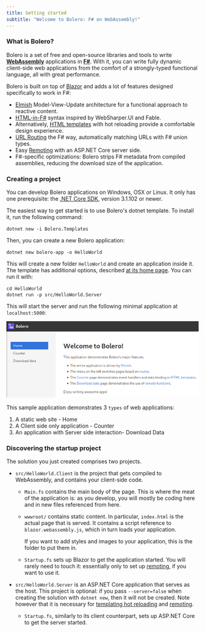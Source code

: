 ```yaml
---
title: Getting started
subtitle: "Welcome to Bolero: F# on WebAssembly!"
---
```



### What is Bolero?

Bolero is a set of free and open-source libraries and tools to write [**WebAssembly**](https://webassembly.org/) applications in [**F#**](https://fsharp.org/). With it, you can write fully dynamic client-side web applications from the comfort of a strongly-typed functional language, all with great performance.

Bolero is built on top of [Blazor](https://blazor.net/) and adds a lot of features designed specifically to work in F#:

* [Elmish](Elmish) Model-View-Update architecture for a functional approach to reactive content.
* [HTML-in-F#](HTML) syntax inspired by WebSharper.UI and Fable.
* Alternatively, [HTML templates](Templating) with hot reloading provide a comfortable design experience.
* [URL Routing](Routing) the F# way, automatically matching URLs with F# union types.
* Easy [Remoting](Remoting) with an ASP.NET Core server side.
* F#-specific optimizations: Bolero strips F# metadata from compiled assemblies, reducing the download size of the application.

### Creating a project

You can develop Bolero applications on Windows, OSX or Linux. It only has one prerequisite: the [.NET Core SDK](https://dotnet.microsoft.com/download/dotnet-core), version 3.1.102 or newer.

The easiest way to get started is to use Bolero's dotnet template. To install it, run the following command:

```shell
dotnet new -i Bolero.Templates
```

Then, you can create a new Bolero application:

```shell
dotnet new bolero-app -o HelloWorld
```

This will create a new folder `HelloWorld` and create an application inside it. The template has additional options, described [at its home page](https://github.com/fsbolero/Template). You can run it with:

```shell
cd HelloWorld
dotnet run -p src/HelloWorld.Server
```

This will start the server and run the following minimal application at `localhost:5000`:

![Hello World application screenshot](sample-app.png)

This sample application demonstrates 3 `types` of web applications:

1. A static web site - Home
2. A Client side only application - Counter
3. An application with Server side interaction- Download Data

### Discovering the startup project

The solution you just created comprises two projects.

* `src/HelloWorld.Client` is the project that gets compiled to WebAssembly, and contains your client-side code.

    * `Main.fs` contains the main body of the page. This is where the meat of the application is: as you develop, you will mostly be coding here and in new files referenced from here.

    * `wwwroot/` contains static content. In particular, `index.html` is the actual page that is served. It contains a script reference to `blazor.webassembly.js`, which in turn loads your application.

        If you want to add styles and images to your application, this is the folder to put them in.

    * `Startup.fs` sets up Blazor to get the application started. You will rarely need to touch it: essentially only to set up [remoting](Remoting), if you want to use it.

* `src/HelloWorld.Server` is an ASP.NET Core application that serves as the host. This project is optional: if you pass `--server=false` when creating the solution with `dotnet new`, then it will not be created. Note however that it is necessary for [templating hot reloading](Templating#hot-reloading) and [remoting](Remoting).

    * `Startup.fs`, similarly to its client counterpart, sets up ASP.NET Core to get the server started.
